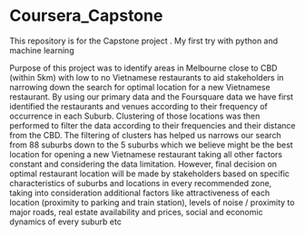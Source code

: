 # Coursera_Capstone
This repository is for the Capstone project .
My first try with python and machine learning
  
Purpose of this project was to identify areas in Melbourne close to CBD (within 5km) with low to no Vietnamese restaurants to aid stakeholders in narrowing down the search for optimal location for a new Vietnamese restaurant.
 By using our primary data and the Foursquare data we have first identified the restaurants and venues according to their frequency of occurrence in each Suburb. Clustering of those locations was then performed to filter the data according to their frequencies and their distance from the CBD. The filtering of clusters has helped us narrows our search from 88 suburbs down to the 5 suburbs which we believe might be the best location for opening a new Vietnamese restaurant taking all other factors constant and considering the data limitation. However, final decision on optimal restaurant location will be made by stakeholders based on specific characteristics of suburbs and locations in every recommended zone, taking into consideration additional factors like attractiveness of each location (proximity to parking and train station), levels of noise / proximity to major roads, real estate availability and prices, social and economic dynamics of every suburb etc
